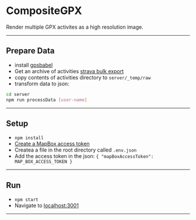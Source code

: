 # CompositeGPX
Render multiple GPX activites as a high resolution image.

---

## Prepare Data
* install [gpsbabel](https://formulae.brew.sh/formula/gpsbabel)
* Get an archive of activities [strava bulk export](https://support.strava.com/hc/en-us/articles/216918437-Exporting-your-Data-and-Bulk-Export#Bulk)
* copy contents of activities directory to `server/_temp/raw`
* transform data to json:
```bash
cd server
npm run processData [user-name]
```

--- 

## Setup
* `npm install`
* [Create a MapBox access token](https://account.mapbox.com/access-tokens/)
* Createa a file in the root directory called `.env.json`
* Add the access token in the json: `{ "mapBoxAccessToken": MAP_BOX_ACCESS_TOKEN }`

---  

## Run
* `npm start`
* Navigate to [localhost:3001](http://localhost:3001)

---
